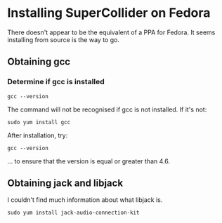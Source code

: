 # Installing SuperCollider on Fedora

There doesn't appear to be the equivalent of a PPA for Fedora. It seems installing from source is the way to go.

## Obtaining gcc

### Determine if gcc is installed

    gcc --version

The command will not be recognised if gcc is not installed. If it's not:

    sudo yum install gcc

After installation, try:

    gcc --version

... to ensure that the version is equal or greater than 4.6.


## Obtaining jack and libjack

I couldn't find much information about what libjack is.

    sudo yum install jack-audio-connection-kit

